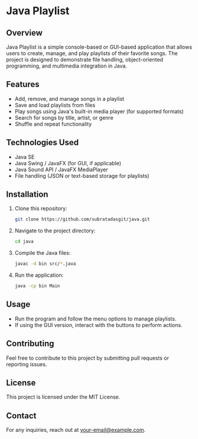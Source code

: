  # Java Playlist

## Overview
Java Playlist is a simple console-based or GUI-based application that allows users to create, manage, and play playlists of their favorite songs. The project is designed to demonstrate file handling, object-oriented programming, and multimedia integration in Java.

## Features
- Add, remove, and manage songs in a playlist
- Save and load playlists from files
- Play songs using Java's built-in media player (for supported formats)
- Search for songs by title, artist, or genre
- Shuffle and repeat functionality

## Technologies Used
- Java SE
- Java Swing / JavaFX (for GUI, if applicable)
- Java Sound API / JavaFX MediaPlayer
- File handling (JSON or text-based storage for playlists)

## Installation
1. Clone this repository:
   ```sh
   git clone https://github.com/subratadasgit/java.git
   ```
2. Navigate to the project directory:
   ```sh
   cd java
   ```
3. Compile the Java files:
   ```sh
   javac -d bin src/*.java
   ```
4. Run the application:
   ```sh
   java -cp bin Main
   ```

## Usage
- Run the program and follow the menu options to manage playlists.
- If using the GUI version, interact with the buttons to perform actions.

## Contributing
Feel free to contribute to this project by submitting pull requests or reporting issues.

## License
This project is licensed under the MIT License.

## Contact
For any inquiries, reach out at [your-email@example.com](mailto:your-email@example.com).

